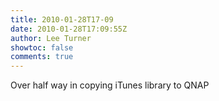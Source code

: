 ```yaml
---
title: 2010-01-28T17-09
date: 2010-01-28T17:09:55Z
author: Lee Turner
showtoc: false
comments: true
---
```


Over half way in copying iTunes library to QNAP

